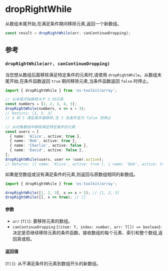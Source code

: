 # dropRightWhile

从数组末尾开始,在满足条件期间移除元素,返回一个新数组。

```typescript
const result = dropRightWhile(arr, canContinueDropping);
```

## 参考

### `dropRightWhile(arr, canContinueDropping)`

当您想从数组后面移除满足特定条件的元素时,请使用 `dropRightWhile`。从数组末尾开始,在条件函数返回 `true` 期间移除元素,当条件函数返回 `false` 时停止。

```typescript
import { dropRightWhile } from 'es-toolkit/array';

// 从末尾开始移除大于 3 的元素
const numbers = [1, 2, 3, 4, 5];
dropRightWhile(numbers, x => x > 3);
// Returns: [1, 2, 3]
// 4 和 5 满足条件被移除,在 3 处条件变为 false 而停止

// 从对象数组中移除满足特定条件的元素
const users = [
  { name: 'Alice', active: true },
  { name: 'Bob', active: true },
  { name: 'Charlie', active: false },
  { name: 'David', active: false },
];
dropRightWhile(users, user => !user.active);
// Returns: [{ name: 'Alice', active: true }, { name: 'Bob', active: true }]
```

如果是空数组或没有满足条件的元素,则返回与原数组相同的新数组。

```typescript
import { dropRightWhile } from 'es-toolkit/array';

dropRightWhile([1, 2, 3], x => x > 5); // [1, 2, 3]
dropRightWhile([], x => true); // []
```

#### 参数

- `arr` (`T[]`): 要移除元素的数组。
- `canContinueDropping` (`(item: T, index: number, arr: T[]) => boolean`): 决定是否继续移除元素的条件函数。接收数组的每个元素、索引和整个数组,返回真或假。

#### 返回值

(`T[]`): 从不满足条件的元素到数组开头的新数组。
